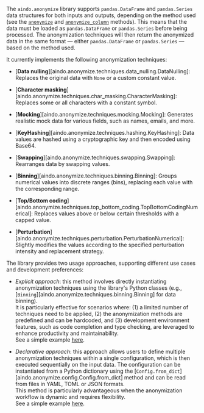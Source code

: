 <!--
SPDX-FileCopyrightText: 2025 Aindo SpA

SPDX-License-Identifier: MIT
-->

The `aindo.anonymize` library supports `pandas.DataFrame` and `pandas.Series` data structures
for both inputs and outputs, depending on the method used (see the [`anonymize`](../api_reference/techniques.md#aindo.anonymize.techniques.base.BaseTechnique.anonymize) and
[`anonymize_column`](../api_reference/techniques.md#aindo.anonymize.techniques.base.BaseSingleColumnTechnique.anonymize_column) methods).
This means that the data must be loaded as `pandas.DataFrame` or `pandas.Series` before being processed.
The anonymization techniques will then return the anonymized data in the same format — either `pandas.DataFrame`
or `pandas.Series` — based on the method used.

It currently implements the following anonymization techniques:

- [**Data nulling**][aindo.anonymize.techniques.data_nulling.DataNulling]:
Replaces the original data with `None` or a custom constant value.

- [**Character masking**][aindo.anonymize.techniques.char_masking.CharacterMasking]:
Replaces some or all characters with a constant symbol.

- [**Mocking**][aindo.anonymize.techniques.mocking.Mocking]:
Generates realistic mock data for various fields, such as names, emails, and more.

- [**KeyHashing**][aindo.anonymize.techniques.hashing.KeyHashing]:
Data values are hashed using a cryptographic key and then encoded using Base64.

- [**Swapping**][aindo.anonymize.techniques.swapping.Swapping]:
Rearranges data by swapping values.

- [**Binning**][aindo.anonymize.techniques.binning.Binning]:
Groups numerical values into discrete ranges (bins), replacing each value with the corresponding range.

- [**Top/Bottom coding**][aindo.anonymize.techniques.top_bottom_coding.TopBottomCodingNumerical]:
Replaces values above or below certain thresholds with a capped value.

- [**Perturbation**][aindo.anonymize.techniques.perturbation.PerturbationNumerical]:
Slightly modifies the values according to the specified perturbation intensity and replacement strategy.

The library provides two usage approaches,
supporting different use cases and development preferences:

- *Explicit approach*: this method involves directly instantiating anonymization techniques
using the library's Python classes (e.g., [`Binning`][aindo.anonymize.techniques.binning.Binning] for data binning).  
It is particularly effective for scenarios where:
(1) a limited number of techniques need to be applied,
(2) the anonymization methods are predefined and can be hardcoded,
and (3) development environment features, such as code completion and type checking,
are leveraged to enhance productivity and maintainability.  
See a simple example [here](./quickstart.md#explicit-approach).

- *Declarative approach*: this approach allows users to define multiple anonymization techniques
within a single configuration, which is then executed sequentially on the input data.
The configuration can be instantiated from a Python dictionary
using the [`Config.from_dict`][aindo.anonymize.config.Config.from_dict] method
and can be read from files in YAML, TOML or JSON formats.  
This method is particularly advantageous when the anonymization workflow is dynamic and requires flexibility.  
See a simple example [here](./quickstart.md#declarative-approach).
